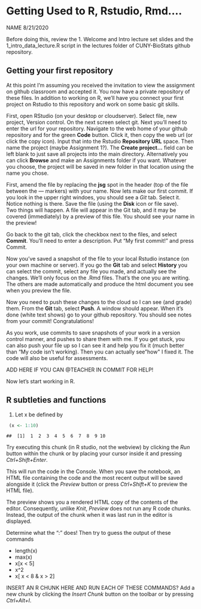 Getting Used to R, Rstudio, Rmd….
================
NAME
8/21/2020

Before doing this, review the 1. Welcome and Intro lecture set slides
and the 1\_intro\_data\_lecture.R script in the lectures folder of
CUNY-BioStats github repository.

## Getting your first repository

At this point I’m assuming you received the invitation to view the
assignment on github classroom and accepted it. You now have a private
repository of these files. In addition to working on R, we’ll have you
connect your first project on Rstudio to this repository and work on
some basic git skills.

First, open RStudio (on your desktop or cloudserver). Select file, new
project, Version control. On the next screen select git. Next you’ll
need to enter the url for your repository. Navigate to the web home of
your github repository and for the green **Code** button. Click it, then
copy the web url (or click the copy icon). Input that into the Rstudio
**Repository URL** space. Then name the project (maybe Assignment 1?).
The **Create project…** field can be left blank to just save all
projects into the main directory. Alternatively you can click **Browse**
and make an Assignments folder if you want. Whatever you choose, the
project will be saved in new folder in that location using the name you
chose.

First, amend the file by replacing the **jsg** spot in the header (top
of the file between the — markers) with your name. Now lets make our
first commit. If you look in the upper right windoes, you should see a
*Git* tab. Select it. Notice nothing is there. Save the file (using the
**Disk** icon or file save).  
Two things will happen. A file will appear in the Git tab, and it may be
covered (immediately) by a preview of this file. You should see your
name in the preview\!

Go back to the git tab, click the checkbox next to the files, and select
**Commit**. You’ll need to enter a description. Put “My first commit\!”
and press Commit.

Now you’ve saved a snapshot of the file to your local Rstudio instance
(on your own machine or server). If you go the **Git** tab and select
**History** you can select the commit, select any file you made, and
actually see the changes. We’ll only focus on the .Rmd files. That’s the
one you are writing. The others are made automatically and produce the
html document you see when you preview the file.

Now you need to push these changes to the cloud so I can see (and grade)
them. From the **Git** tab, select **Push**. A window should appear.
When it’s done (white text shows) go to your github repository. You
should see notes from your commit\! Congratulations\!

As you work, use commits to save snapshots of your work in a version
control manner, and pushes to share them with me. If you get stuck, you
can also push your file up so I can see it and help you fix it (much
better than “My code isn’t working). Then you can actually see”how" I
fixed it. The code will also be useful for assessments.

ADD HERE IF YOU CAN @TEACHER IN COMMIT FOR HELP\!

Now let’s start working in R.

## R subtleties and functions

1.  Let x be defined by

<!-- end list -->

``` r
 (x <- 1:10)
```

    ##  [1]  1  2  3  4  5  6  7  8  9 10

Try executing this chunk (in R studio, not the webview) by clicking the
*Run* button within the chunk or by placing your cursor inside it and
pressing *Ctrl+Shift+Enter*.

This will run the code in the Console. When you save the notebook, an
HTML file containing the code and the most recent output will be saved
alongside it (click the *Preview* button or press *Ctrl+Shift+K* to
preview the HTML file).

The preview shows you a rendered HTML copy of the contents of the
editor. Consequently, unlike *Knit*, *Preview* does not run any R code
chunks. Instead, the output of the chunk when it was last run in the
editor is displayed.

Determine what the “:” does\! Then try to guess the output of these
commands

  - length(x)
  - max(x)
  - x\[x \< 5\]
  - x^2
  - x\[ x \< 8 & x \> 2\]

INSERT AN R CHUNK HERE AND RUN EACH OF THESE COMMANDS? Add a new chunk
by clicking the *Insert Chunk* button on the toolbar or by pressing
*Ctrl+Alt+I*.

